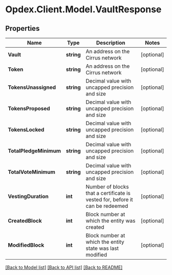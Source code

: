 # Opdex.Client.Model.VaultResponse

## Properties

Name | Type | Description | Notes
------------ | ------------- | ------------- | -------------
**Vault** | **string** | An address on the Cirrus network | [optional] 
**Token** | **string** | An address on the Cirrus network | [optional] 
**TokensUnassigned** | **string** | Decimal value with uncapped precision and size | [optional] 
**TokensProposed** | **string** | Decimal value with uncapped precision and size | [optional] 
**TokensLocked** | **string** | Decimal value with uncapped precision and size | [optional] 
**TotalPledgeMinimum** | **string** | Decimal value with uncapped precision and size | [optional] 
**TotalVoteMinimum** | **string** | Decimal value with uncapped precision and size | [optional] 
**VestingDuration** | **int** | Number of blocks that a certificate is vested for, before it can be redeemed | [optional] 
**CreatedBlock** | **int** | Block number at which the entity was created | [optional] 
**ModifiedBlock** | **int** | Block number at which the entity state was last modified | [optional] 

[[Back to Model list]](../README.md#documentation-for-models) [[Back to API list]](../README.md#documentation-for-api-endpoints) [[Back to README]](../README.md)

